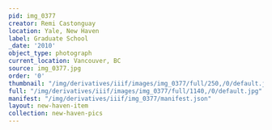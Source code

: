 ```yaml
---
pid: img_0377
creator: Remi Castonguay
location: Yale, New Haven
label: Graduate School
_date: '2010'
object_type: photograph
current_location: Vancouver, BC
source: img_0377.jpg
order: '0'
thumbnail: "/img/derivatives/iiif/images/img_0377/full/250,/0/default.jpg"
full: "/img/derivatives/iiif/images/img_0377/full/1140,/0/default.jpg"
manifest: "/img/derivatives/iiif/img_0377/manifest.json"
layout: new-haven-item
collection: new-haven-pics
---
```


